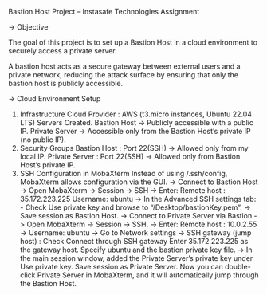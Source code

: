 Bastion Host Project – Instasafe Technologies Assignment

→ Objective

The goal of this project is to set up a Bastion Host in a cloud environment to securely access a private server.

A bastion host acts as a secure gateway between external users and a private network, reducing the attack surface by ensuring that only the bastion host is publicly accessible.

→ Cloud Environment Setup

1. Infrastructure
Cloud Provider : AWS (t3.micro instances, Ubuntu 22.04 LTS)
Servers Created.
Bastion Host → Publicly accessible with a public IP.
Private Server → Accessible only from the Bastion Host’s private IP (no public IP).
2. Security Groups
Bastion Host : Port 22(SSH) → Allowed only from my local IP.
Private Server : Port 22(SSH) → Allowed only from Bastion Host’s private IP.
3. SSH Configuration in MobaXterm
Instead of using /.ssh/config, MobaXterm allows configuration via the GUI.
-> Connect to Bastion Host
-> Open MobaXterm → Session → SSH
-> Enter:
Remote host : 35.172.223.225 Username: ubuntu
-> In the Advanced SSH settings tab: - Check Use private key and browse to
“/Desktop/bastionKey.pem”.
-> Save session as Bastion Host.
-> Connect to Private Server via Bastion 
-> Open MobaXterm → Session → SSH.
-> Enter: Remote host : 10.0.2.55
-> Username: ubuntu
-> Go to Network settings → SSH gateway (jump host) :
 Check Connect through SSH gateway Enter 35.172.223.225 as the gateway
 host. Specify ubuntu and the bastion private key file.
-> In the main session window, added the Private Server’s private key under Use
private key. Save session as Private Server. Now you can double-click Private
Server in MobaXterm, and it will automatically jump through the Bastion Host.


